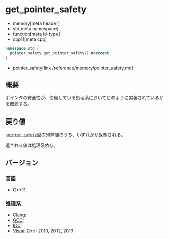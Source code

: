 # get_pointer_safety
* memory[meta header]
* std[meta namespace]
* function[meta id-type]
* cpp11[meta cpp]

```cpp
namespace std {
  pointer_safety get_pointer_safety() noexcept;
}
```
* pointer_safety[link /reference/memory/pointer_safety.md]

## 概要
ポインタの安全性が、使用している処理系においてどのように実装されているかを確認する。


## 戻り値
[`pointer_safety`](/reference/memory/pointer_safety.md)型の列挙値のうち、いずれかが返却される。

返される値は処理系依存。


## バージョン
### 言語
- C++11

### 処理系
- [Clang](/implementation.md#clang):
- [GCC](/implementation.md#gcc):
- [ICC](/implementation.md#icc):
- [Visual C++](/implementation.md#visual_cpp): 2010, 2012, 2013


